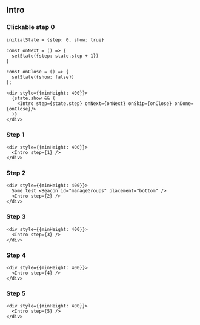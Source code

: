 ## Intro

### Clickable step 0

```
initialState = {step: 0, show: true}

const onNext = () => {
  setState({step: state.step + 1})
}

const onClose = () => {
  setState({show: false})
};

<div style={{minHeight: 400}}>
  {state.show && (
    <Intro step={state.step} onNext={onNext} onSkip={onClose} onDone={onClose}/>
  )}
</div>
```

### Step 1

```
<div style={{minHeight: 400}}>
  <Intro step={1} />
</div>
```

### Step 2

```
<div style={{minHeight: 400}}>
  Some test <Beacon id="manageGroups" placement="bottom" />
  <Intro step={2} />
</div>
```

### Step 3

```
<div style={{minHeight: 400}}>
  <Intro step={3} />
</div>
```

### Step 4

```
<div style={{minHeight: 400}}>
  <Intro step={4} />
</div>
```

### Step 5

```
<div style={{minHeight: 400}}>
  <Intro step={5} />
</div>
```
